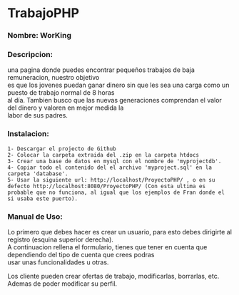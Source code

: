 # TrabajoPHP

### Nombre: WorKing
### Descripcion:   
una pagina donde puedes encontrar pequeños trabajos de baja remuneracion, nuestro objetivo  
es que los jovenes puedan ganar dinero sin que les sea una carga como un puesto de trabajo normal de 8 horas  
al día. Tambien busco que las nuevas generaciones comprendan el valor del dinero y valoren en mejor medida la  
labor de sus padres.

### Instalacion:  
    1- Descargar el projecto de Github
    2- Colocar la carpeta extraida del .zip en la carpeta htdocs
    3- Crear una base de datos en mysql con el nombre de 'myprojectdb'.
    4- Copiar todo el contenido del el archivo 'myproject.sql' en la carpeta 'database'.
    5- Usar la siguiente url: http://localhost/ProyectoPHP/ , o en su defecto http://localhost:8080/ProyectoPHP/ (Con esta ultima es probable que no funciona, al igual que los ejemplos de Fran donde el si usaba este puerto).

### Manual de Uso:

Lo primero que debes hacer es crear un usuario, para esto debes dirigirte al registro (esquina superior derecha).  
A continuacion rellena el formulario, tienes que tener en cuenta que dependiendo del tipo de cuenta que crees podras  
usar unas funcionalidades u otras.

Los cliente pueden crear ofertas de trabajo, modificarlas, borrarlas, etc. Ademas de poder modificar su perfil.
